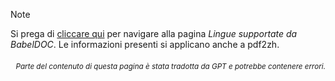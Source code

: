 > [!NOTE]
> Si prega di [cliccare qui](https://funstory-ai.github.io/BabelDOC/supported_languages/) per navigare alla pagina *Lingue supportate da BabelDOC*. Le informazioni presenti si applicano anche a pdf2zh.

<div align="right"> 
<h6><small>Parte del contenuto di questa pagina è stata tradotta da GPT e potrebbe contenere errori.</small></h6>